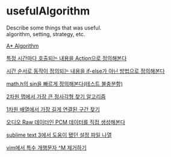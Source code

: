 # usefulAlgorithm

Describe some things that was useful.  
algorithm, setting, strategy, etc.  

[A\* Algorithm](https://github.com/musicianZem/usefulAlgorithm/tree/master/A_Star_Algorithm)

[특정 시간마다 호출되는 내용을 Action으로 정의해본다](https://github.com/musicianZem/usefulAlgorithm/tree/master/Action_List)

[시간 순서로 동작이 정의되는 내용을 if-else가 아닌 방법으로 정의해본다](https://github.com/musicianZem/usefulAlgorithm/tree/master/Escape_else_if_programming)

[math.h의 sin을 빠르게 정의해본다(테스트 불충분함)](https://github.com/musicianZem/usefulAlgorithm/tree/master/Fast_Sin_Function)

[2차원 맵에서 가장 큰 정사각형 찾기 알고리즘](https://github.com/musicianZem/usefulAlgorithm/tree/master/Find_Biggest_Square)

[1차원 배열에서 가장 길게 연결된 구간 찾기](https://github.com/musicianZem/usefulAlgorithm/tree/master/Find_Longest_Continuous_Subsequence)

[오디오 Raw 데이터인 PCM 데이터를 직접 생성해본다](https://github.com/musicianZem/usefulAlgorithm/tree/master/Generate_PCM_Raw_Data)

[sublime text 3에서 도움이 됐던 설정 파일 나열](https://github.com/musicianZem/usefulAlgorithm/tree/master/SublimeText_Settings)

[vim에서 특수 개행문자 ^M 제거하기](https://github.com/musicianZem/usefulAlgorithm/tree/master/vim_%EA%B0%9C%ED%96%89%EB%AC%B8%EC%9E%90%EC%A0%9C%EA%B1%B0)
